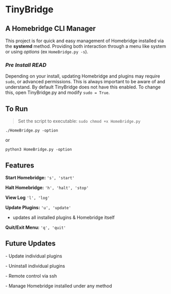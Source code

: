 # TinyBridge
## A Homebridge CLI Manager
This project is for quick and easy management of Homebridge installed via the **systemd** method. Providing both interaction through a menu like system or using *options* (ex `HomeBridge.py -s`). 

### *Pre Install READ*
Depending on your install, updating Homebridge and plugins may require `sudo`, or advanced permissions. This is always important to be aware of and understand. By default TinyBridge does not have this enabled. To change this, open TinyBridge.py and modify `sudo = True`.


## To Run
>Set the script to executable: `sudo chmod +x HomeBridge.py`

`./HomeBridge.py -option`

or

`python3 HomeBridge.py -option`


## Features
**Start Homebridge:** `'s', 'start'`

**Halt Homebridge:** `'h', 'halt', 'stop'`

**View Log** `'l', 'log'`

**Update Plugins:** `'u', 'update'`

- updates all installed plugins & Homebridge itself

**Quit/Exit Menu:** `'q', 'quit'`


## Future Updates

\- Update individual plugins

\- Uninstall individual plugins

\- Remote control via ssh

\- Manage Homebridge installed under any method